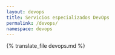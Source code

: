 ```yaml
---
layout: devops
title: Servicios especializados DevOps
permalink: /devops/
namespace: devops
---
```


{% translate_file devops.md %}
